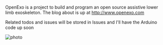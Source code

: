 OpenExo is a project to build and program an open source assistive lower limb exoskeleton. The blog about is up at http://www.openexo.com

Related todos and issues will be stored in Issues and I'll have the Arduino code up soon

![photo](http://www.openexo.com/wp-content/uploads/2011/05/CIMG2424.jpg)